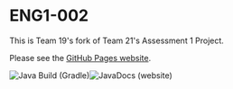 # ENG1-002
This is Team 19's fork of Team 21's Assessment 1 Project. 

Please see the [GitHub Pages website](https://dmk940.github.io/ENG1).

![Java Build (Gradle)](https://github.com/dmk940/ENG1/workflows/Build%20Java%20project%20using%20Gradle/badge.svg?branch=master)![JavaDocs (website)](https://github.com/dmk940/ENG1/workflows/JavaDocs%20(website)/badge.svg)

